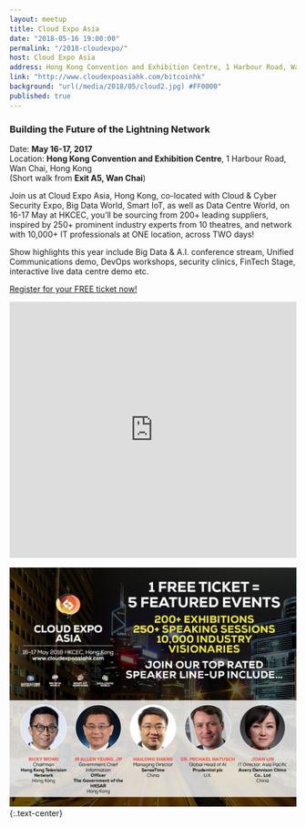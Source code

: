 ```yaml
---
layout: meetup
title: Cloud Expo Asia
date: "2018-05-16 19:00:00"
permalink: "/2018-cloudexpo/"
host: Cloud Expo Asia
address: Hong Kong Convention and Exhibition Centre, 1 Harbour Road, Wan Chai
link: "http://www.cloudexpoasiahk.com/bitcoinhk"
background: "url(/media/2018/05/cloud2.jpg) #FF0000"
published: true
---
```


### Building the Future of the Lightning Network

Date: **May 16-17, 2017**     
Location: **Hong Kong Convention and Exhibition Centre**, 1 Harbour Road, Wan Chai, Hong Kong     
(Short walk from **Exit A5, Wan Chai**)     

Join us at Cloud Expo Asia, Hong Kong, co-located with Cloud & Cyber Security Expo, Big Data World, Smart IoT, as well as Data Centre World, on 16-17 May at HKCEC, you’ll be sourcing from 200+ leading suppliers, inspired by 250+ prominent industry experts from 10 theatres, and network with 10,000+ IT professionals at ONE location, across TWO days!

Show highlights this year include Big Data & A.I. conference stream, Unified Communications demo, DevOps workshops, security clinics, FinTech Stage, interactive live data centre demo etc.

[Register for your FREE ticket now!](www.cloudexpoasiahk.com/bitcoinhk)

<iframe src="https://www.google.com/maps/embed?pb=!1m18!1m12!1m3!1d3691.861810105452!2d114.17090865116673!3d22.283223949072173!2m3!1f0!2f0!3f0!3m2!1i1024!2i768!4f13.1!3m3!1m2!1s0x3404005f282fcb07%3A0x5788753295d7801e!2sHong+Kong+Convention+and+Exhibition+Centre!5e0!3m2!1sen!2shk!4v1526049428911" width="100%" height="450" frameborder="0" style="border:0" allowfullscreen></iframe>

[![Cloud Expo](/media/2018/05/cloud.jpg)](www.cloudexpoasiahk.com/bitcoinhk)
{:.text-center}
